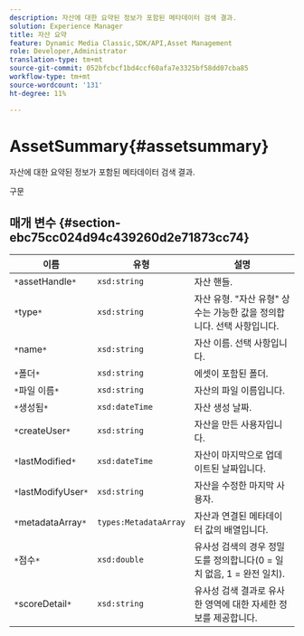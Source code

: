 ```yaml
---
description: 자산에 대한 요약된 정보가 포함된 메타데이터 검색 결과.
solution: Experience Manager
title: 자산 요약
feature: Dynamic Media Classic,SDK/API,Asset Management
role: Developer,Administrator
translation-type: tm+mt
source-git-commit: 052bfcbcf1bd4ccf60afa7e3325bf58dd07cba85
workflow-type: tm+mt
source-wordcount: '131'
ht-degree: 11%

---
```



# AssetSummary{#assetsummary}

자산에 대한 요약된 정보가 포함된 메타데이터 검색 결과.

구문

## 매개 변수 {#section-ebc75cc024d94c439260d2e71873cc74}

| 이름 | 유형 | 설명 |
|---|---|---|
| `*`assetHandle`*` | `xsd:string` | 자산 핸들. |
| `*`type`*` | `xsd:string` | 자산 유형. &quot;자산 유형&quot; 상수는 가능한 값을 정의합니다. 선택 사항입니다. |
| `*`name`*` | `xsd:string` | 자산 이름. 선택 사항입니다. |
| `*`폴더`*` | `xsd:string` | 에셋이 포함된 폴더. |
| `*`파일 이름`*` | `xsd:string` | 자산의 파일 이름입니다. |
| `*`생성됨`*` | `xsd:dateTime` | 자산 생성 날짜. |
| `*`createUser`*` | `xsd:string` | 자산을 만든 사용자입니다. |
| `*`lastModified`*` | `xsd:dateTime` | 자산이 마지막으로 업데이트된 날짜입니다. |
| `*`lastModifyUser`*` | `xsd:string` | 자산을 수정한 마지막 사용자. |
| `*`metadataArray`*` | `types:MetadataArray` | 자산과 연결된 메타데이터 값의 배열입니다. |
| `*`점수`*` | `xsd:double` | 유사성 검색의 경우 정밀도를 정의합니다(0 = 일치 없음, 1 = 완전 일치). |
| `*`scoreDetail`*` | `xsd:string` | 유사성 검색 결과로 유사한 영역에 대한 자세한 정보를 제공합니다. |

